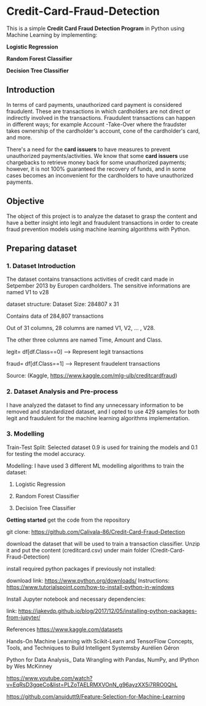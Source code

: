 # Credit-Card-Fraud-Detection

This is a simple **Credit Card Fraud Detection Program** in Python using Machine Learning by implementing:

**Logistic Regression**

**Random Forest Classifier**

**Decision Tree Classifier**

## Introduction
In terms of card payments, unauthorized card payment is considered fraudulent. These are transactions in which cardholders are not direct or indirectly involved in the transactions. Fraudulent transactions can happen in different ways; for example Account -Take-Over where the fraudster takes ownership of the cardholder's account, cone of the cardholder's card, and more.

There's a need for the **card issuers** to have measures to prevent unauthorized payments/activities. We know that some **card issuers** use chargebacks to retrieve money back for some unauthorized payments; however, it is not 100% guaranteed the recovery of funds, and in some cases becomes an inconvenient for the cardholders to have unauthorized payments.

## Objective
The object of this project is to analyze the dataset to grasp the content and have a better insight into legit and fraudulent transactions in order to create fraud prevention models using machine learning algorithms with Python.

## Preparing dataset

### 1. Dataset Introduction
The dataset contains transactions activities of credit card made in Setpember 2013 by Europen cardholders. The sensitive informations are named V1 to v28

dataset structure:
Dataset Size: 284807 x 31

Contains data of 284,807 transactions

Out of 31 columns, 28 columns are named V1, V2, … , V28.

The other three columns are named Time, Amount and Class.

legit= df[df.Class==0] --> Represent legit transactions

fraud= df[df.Class==1] --> Represent fraudelent transactions

Source: (Kaggle, https://www.kaggle.com/mlg-ulb/creditcardfraud)

### 2. Dataset Analysis and Pre-process
I have analyzed the dataset to find any unnecessary information to be removed and standardized dataset, and I opted to use 429 samples for both legit and fraudulent for the machine learning algorithms implementation.

### 3. Modelling
Train-Test Split: Selected dataset 0.9 is used for training the models and 0.1 for testing the model accuracy.

Modelling: I have used 3 different ML modelling algorithms to train the dataset:

 1. Logistic Regression

 2. Random Forest Classifier

 3. Decision Tree Classifier
 
**Getting started**
get the code from the repository

git clone: https://github.com/Calivala-86/Credit-Card-Fraud-Detection

download the dataset that will be used to train a transaction classifier. Unzip it and put the content (creditcard.csv) under main folder (Credit-Card-Fraud-Detection)

install required python packages if previously not installed:

download link: https://www.python.org/downloads/ Instructions: https://www.tutorialspoint.com/how-to-install-python-in-windows

Install Jupyter notebook and necessary dependencies:

link: https://jakevdp.github.io/blog/2017/12/05/installing-python-packages-from-jupyter/

References
https://www.kaggle.com/datasets

Hands-On Machine Learning with Scikit-Learn and TensorFlow Concepts, Tools, and Techniques to Build Intelligent Systemsby Aurélien Géron

Python for Data Analysis_ Data Wrangling with Pandas, NumPy, and IPython by Wes McKinney

https://www.youtube.com/watch?v=EqRsD3gqeCo&list=PLZoTAELRMXVOnN_g96ayzXX5i7RRO0QhL

https://github.com/anujdutt9/Feature-Selection-for-Machine-Learning
